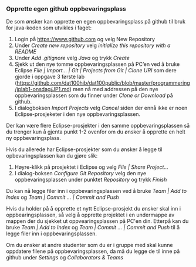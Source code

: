 ### Opprette egen github oppbevaringsplass

De som ønsker kan opprette en egen oppbevaringsplass på github til bruk for java-koden som utvikles i faget:

1.	Login på <https://www.github.com> og velg New Repository
2.	Under *Create new repository* velg *initialize this repository with a README*
3.	Under *Add .gitignore* velg *Java* og trykk *Create*
4.	Sjekk ut den nye tomme oppbevaringsplassen på PC’en ved å bruke Eclipse *File | Import… | Git | Projects from Git | Clone URI* som dere gjorde i oppgave 3 første lab (https://github.com/dat100hib/dat100public/blob/master/programmering/jplab1-onsdag/JP1.md) men nå med addressen på den nye oppbevaringsplassen som du finner under *Clone or Download* på github.
5.	I dialogboksen *Import Projects* velg *Cancel* siden der ennå ikke er noen Eclipse-prosjeketer i den nye oppbevaringsplassen.

Der kan være flere Eclipse-prosjekter i den samme oppbevaringsplassen så du trenger kun å gjenta punkt 1-2 ovenfor om du ønsker å opprette en helt ny oppbevaringsplass.  

Hvis du allerede har Eclipse-prosjekter som du ønsker å legge til opbevaringsplassen kan du gjøre slik:

1.	Høyre-klikk på prosjektet i Eclipse og velg *File | Share Project…*
2.	I dialog-boksen *Configure Git Repository* velg den nye oppbevaringsplassen under punktet *Repository* og trykk *Finish*

Du kan nå legge filer inn i oppbevaringsplassen ved å bruke *Team | Add to Index* og *Team | Commit … | Commit and Push*

Hvis du holder på å opprette et nytt Eclipse-prosjekt du ønsker skal inn i oppbearingsplassen, så velg å opprette projektet i en undermappe av mappen der du sjekket ut oppvearingsplassen på PC'en din. Etterpå kan du bruke *Team | Add to Index* og *Team | Commit … | Commit and Push* til å legge filer inn i oppbevaringsplassen.

Om du ønsker at andre studenter som du er i gruppe med skal kunne oppdatere filene på oppbevaringsplassen, da må du legge de til inne på github under *Settings* og *Collaborators & Teams*
